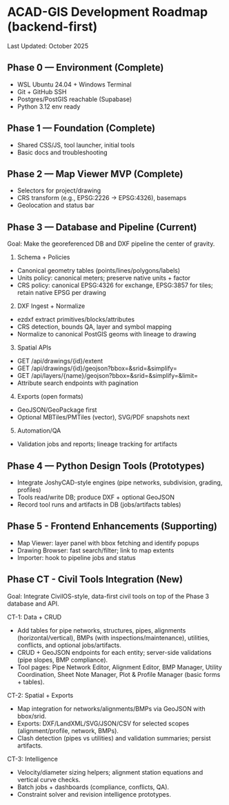 # ACAD-GIS Development Roadmap (backend-first)

Last Updated: October 2025

## Phase 0 — Environment (Complete)
- WSL Ubuntu 24.04 + Windows Terminal
- Git + GitHub SSH
- Postgres/PostGIS reachable (Supabase)
- Python 3.12 env ready

## Phase 1 — Foundation (Complete)
- Shared CSS/JS, tool launcher, initial tools
- Basic docs and troubleshooting

## Phase 2 — Map Viewer MVP (Complete)
- Selectors for project/drawing
- CRS transform (e.g., EPSG:2226 → EPSG:4326), basemaps
- Geolocation and status bar

## Phase 3 — Database and Pipeline (Current)
Goal: Make the georeferenced DB and DXF pipeline the center of gravity.

1) Schema + Policies
- Canonical geometry tables (points/lines/polygons/labels)
- Units policy: canonical meters; preserve native units + factor
- CRS policy: canonical EPSG:4326 for exchange, EPSG:3857 for tiles; retain native EPSG per drawing

2) DXF Ingest + Normalize
- ezdxf extract primitives/blocks/attributes
- CRS detection, bounds QA, layer and symbol mapping
- Normalize to canonical PostGIS geoms with lineage to drawing

3) Spatial APIs
- GET /api/drawings/{id}/extent
- GET /api/drawings/{id}/geojson?bbox=&srid=&simplify=
- GET /api/layers/{name}/geojson?bbox=&srid=&simplify=&limit=
- Attribute search endpoints with pagination

4) Exports (open formats)
- GeoJSON/GeoPackage first
- Optional MBTiles/PMTiles (vector), SVG/PDF snapshots next

5) Automation/QA
- Validation jobs and reports; lineage tracking for artifacts

## Phase 4 — Python Design Tools (Prototypes)
- Integrate JoshyCAD-style engines (pipe networks, subdivision, grading, profiles)
- Tools read/write DB; produce DXF + optional GeoJSON
- Record tool runs and artifacts in DB (jobs/artifacts tables)

## Phase 5 - Frontend Enhancements (Supporting)
- Map Viewer: layer panel with bbox fetching and identify popups
- Drawing Browser: fast search/filter; link to map extents
- Importer: hook to pipeline jobs and status

## Phase CT - Civil Tools Integration (New)
Goal: Integrate CivilOS-style, data-first civil tools on top of the Phase 3 database and API.

CT-1: Data + CRUD
- Add tables for pipe networks, structures, pipes, alignments (horizontal/vertical), BMPs (with inspections/maintenance), utilities, conflicts, and optional jobs/artifacts.
- CRUD + GeoJSON endpoints for each entity; server-side validations (pipe slopes, BMP compliance).
- Tool pages: Pipe Network Editor, Alignment Editor, BMP Manager, Utility Coordination, Sheet Note Manager, Plot & Profile Manager (basic forms + tables).

CT-2: Spatial + Exports
- Map integration for networks/alignments/BMPs via GeoJSON with bbox/srid.
- Exports: DXF/LandXML/SVG/JSON/CSV for selected scopes (alignment/profile, network, BMPs).
- Clash detection (pipes vs utilities) and validation summaries; persist artifacts.

CT-3: Intelligence
- Velocity/diameter sizing helpers; alignment station equations and vertical curve checks.
- Batch jobs + dashboards (compliance, conflicts, QA).
- Constraint solver and revision intelligence prototypes.




